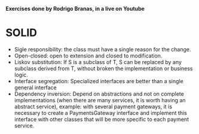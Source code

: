 **Exercises done by Rodrigo Branas, in a live on Youtube**
# SOLID
- Sigle responsibility: the class must have a single reason for the change.
- Open-closed: open to extension and closed to modification.
- Liskov substitution: If S is a subclass of T, S can be replaced by any subclass derived from T, without broken the implementation or business logic.
- Interface segregation: Specialized interfaces are better than a single general interface
- Dependency inversion: Depend on abstractions and not on complete implementations (when there are many services, it is worth having an abstract service), example: with several payment gateways, it is necessary to create a PaymentsGateway interface and implement this interface with other classes that will be more specific to each payment service.